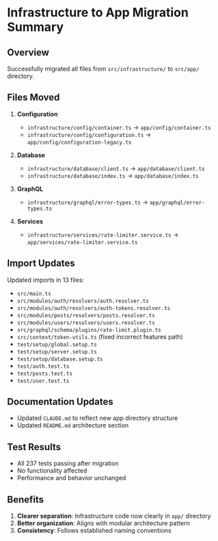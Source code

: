 # Infrastructure to App Migration Summary

## Overview
Successfully migrated all files from `src/infrastructure/` to `src/app/` directory.

## Files Moved
1. **Configuration**
   - `infrastructure/config/container.ts` → `app/config/container.ts`
   - `infrastructure/config/configuration.ts` → `app/config/configuration-legacy.ts`

2. **Database**
   - `infrastructure/database/client.ts` → `app/database/client.ts`
   - `infrastructure/database/index.ts` → `app/database/index.ts`

3. **GraphQL**
   - `infrastructure/graphql/error-types.ts` → `app/graphql/error-types.ts`

4. **Services**
   - `infrastructure/services/rate-limiter.service.ts` → `app/services/rate-limiter.service.ts`

## Import Updates
Updated imports in 13 files:
- `src/main.ts`
- `src/modules/auth/resolvers/auth.resolver.ts`
- `src/modules/auth/resolvers/auth-tokens.resolver.ts`
- `src/modules/posts/resolvers/posts.resolver.ts`
- `src/modules/users/resolvers/users.resolver.ts`
- `src/graphql/schema/plugins/rate-limit.plugin.ts`
- `src/context/token-utils.ts` (fixed incorrect features path)
- `test/setup/global.setup.ts`
- `test/setup/server.setup.ts`
- `test/setup/database.setup.ts`
- `test/auth.test.ts`
- `test/posts.test.ts`
- `test/user.test.ts`

## Documentation Updates
- Updated `CLAUDE.md` to reflect new app directory structure
- Updated `README.md` architecture section

## Test Results
- All 237 tests passing after migration
- No functionality affected
- Performance and behavior unchanged

## Benefits
1. **Clearer separation**: Infrastructure code now clearly in `app/` directory
2. **Better organization**: Aligns with modular architecture pattern
3. **Consistency**: Follows established naming conventions